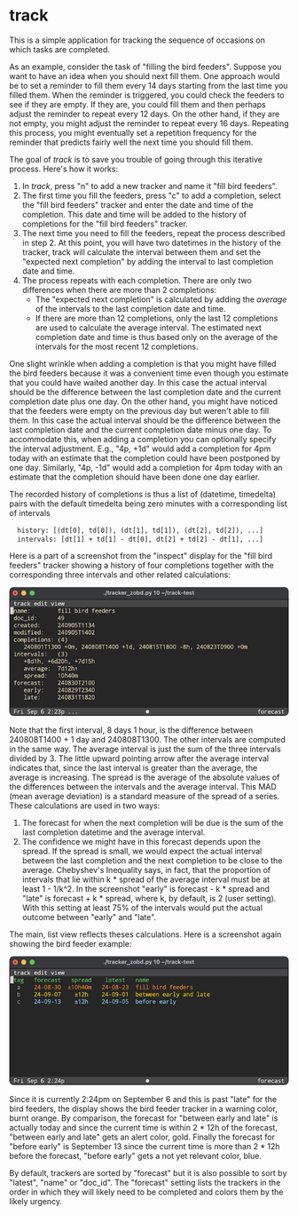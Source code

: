 # track

This is a simple application for tracking the sequence of occasions on which tasks are completed.

As an example, consider the task of "filling the bird feeders". Suppose you want to have an idea when you should next fill them. One approach would be to set a reminder to fill them every 14 days starting from the last time you filled them. When the reminder is triggered, you could check the feeders to see if they are empty. If they are, you could fill them and then perhaps adjust the reminder to repeat every 12 days. On the other hand, if they are not empty, you might adjust the reminder to repeat every 16 days. Repeating this process, you might eventually set a repetition frequency for the reminder that predicts fairly well the next time you should fill them.

The goal of *track* is to save you trouble of going through this iterative process. Here's how it works:

1. In *track*, press "n" to add a new tracker and name it "fill bird feeders".
2. The first time you fill the feeders, press "c" to add a completion, select the "fill bird feeders" tracker and enter the date and time of the completion. This date and time will be added to the history of completions for the "fill bird feeders" tracker.
3. The next time you need to fill the feeders, repeat the process described in step 2. At this point, you will have two datetimes in the history of the tracker, track will calculate the interval between them and set the "expected next completion" by adding the interval to last completion date and time.
4. The process repeats with each completion. There are only two differences when there are more than 2 completions:
   - The "expected next completion" is calculated by adding the *average* of the intervals to the last completion date and time.
   - If there are more than 12 completions, only the last 12 completions are used to calculate the average interval. The estimated next completion date and time is thus based only on the average of the intervals for the most recent 12 completions.

One slight wrinkle when adding a completion is that you might have filled the bird feeders because it was a convenient time even though you estimate that you could have waited another day. In this case the actual interval should be the difference between the last completion date and the current completion date plus one day. On the other hand, you might have noticed that the feeders were empty on the previous day but weren't able to fill them. In this case the actual interval should be the difference between the last completion date and the current completion date minus one day. To accommodate this, when adding a completion you can optionally specify the interval adjustment. E.g., "4p, +1d" would add a completion for 4pm today with an estimate that the completion could have been postponed by one day. Similarly, "4p, -1d" would add a completion for 4pm today with an estimate that the completion should have been done one day earlier.

The recorded history of completions is thus a list of (datetime, timedelta) pairs with the default timedelta being zero minutes with a corresponding list of intervals

      history: [(dt[0], td[0]), (dt[1], td[1]), (dt[2], td[2]), ...]
      intervals: [dt[1] + td[1] - dt[0], dt[2] + td[2] - dt[1], ...]

Here is a part of a screenshot from the "inspect" display for the "fill bird feeders" tracker showing a history of four completions together with the corresponding three intervals and other related calculations:

![inspect view](tracker_inspect.png)

Note that the first interval, 8 days 1 hour, is the difference between 240808T1400 + 1 day and 240808T1300.  The other intervals are computed in the same way. The average interval is just the sum of the three intervals divided by 3. The little upward pointing arrow after the average interval indicates that, since the last interval is greater than the average, the average is increasing.  The spread is the average of the absolute values of the differences between the intervals and the average interval. This MAD (mean average deviation) is a standard measure of the spread of a series. These calculations are used in two ways:

1. The forecast for when the next completion will be due is the sum of the last completion datetime and the average interval.
2. The confidence we might have in this forecast depends upon the spread. If the spread is small, we would expect the actual interval between the last completion and the next completion to be close to the average. Chebyshev's Inequality says, in fact, that the proportion of intervals that lie within k * spread of the average interval must be at least 1 - 1/k^2. In the screenshot "early" is forecast - k * spread and "late" is forecast + k * spread, where k, by default, is 2 (user setting). With this setting at least 75% of the intervals would put the actual outcome between "early" and "late".

The main, list view reflects theses calculations. Here is a screenshot again showing the bird feeder example:

![list view](tracker_list.png)

Since it is currently 2:24pm on September 6 and this is past "late" for the bird feeders, the display shows the bird feeder tracker in a warning color, burnt orange. By comparison, the forecast for "between early and late" is actually today and since the current time is within 2 * 12h of the forecast, "between early and late" gets an alert color, gold. Finally the forecast for "before early" is September 13 since the current time is more than 2 * 12h before the forecast, "before early" gets a not yet relevant color, blue.

By default, trackers are sorted by "forecast" but it is also possible to sort by "latest", "name" or "doc_id".  The "forecast" setting lists the trackers in the order in which they will likely need to be completed and colors them by the likely urgency.
